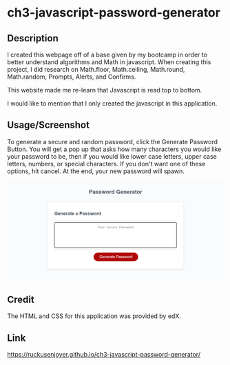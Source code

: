 # ch3-javascript-password-generator

## Description
I created this webpage off of a base given by my bootcamp in order to better understand algorithms and Math in javascript. When creating this project, I did research on Math.floor, Math.ceiling, Math.round, Math.random, Prompts, Alerts, and Confirms. 

This website made me re-learn that Javascript is read top to bottom. 

I would like to mention that I only created the javascript in this application.
## Usage/Screenshot
To generate a secure and random password, click the Generate Password Button. You will get a pop up that asks how many characters you would like your password to be, then if you would like lower case letters, upper case letters, numbers, or special characters. If you don't want one of these options, hit cancel. At the end, your new password will spawn.

![Screenshot of web application.](./assets/images/screenshot.png)

## Credit
The HTML and CSS for this application was provided by edX. 
## Link
https://ruckusenjoyer.github.io/ch3-javascript-password-generator/